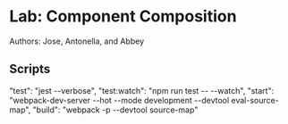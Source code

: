# Lab: Component Composition
Authors: Jose, Antonella, and Abbey

## Scripts
"test": "jest --verbose",
"test:watch": "npm run test -- --watch",
"start": "webpack-dev-server --hot --mode development --devtool eval-source-map",
"build": "webpack -p --devtool source-map"